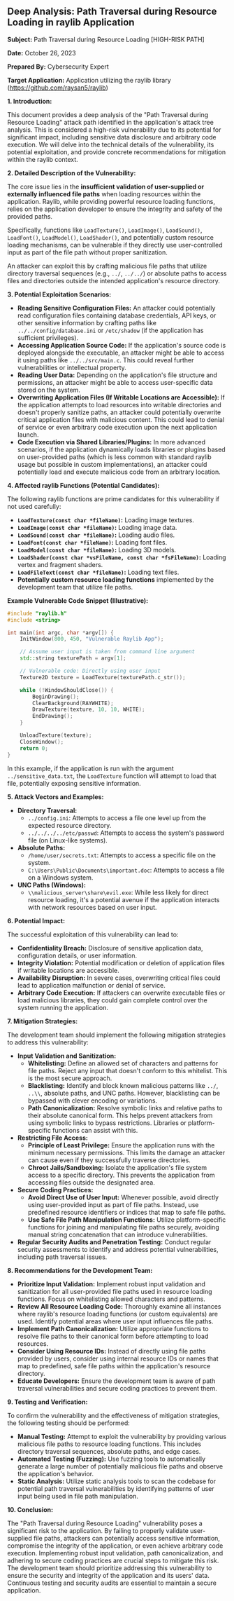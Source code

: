## Deep Analysis: Path Traversal during Resource Loading in raylib Application

**Subject:** Path Traversal during Resource Loading [HIGH-RISK PATH]

**Date:** October 26, 2023

**Prepared By:** Cybersecurity Expert

**Target Application:** Application utilizing the raylib library (https://github.com/raysan5/raylib)

**1. Introduction:**

This document provides a deep analysis of the "Path Traversal during Resource Loading" attack path identified in the application's attack tree analysis. This is considered a high-risk vulnerability due to its potential for significant impact, including sensitive data disclosure and arbitrary code execution. We will delve into the technical details of the vulnerability, its potential exploitation, and provide concrete recommendations for mitigation within the raylib context.

**2. Detailed Description of the Vulnerability:**

The core issue lies in the **insufficient validation of user-supplied or externally influenced file paths** when loading resources within the application. Raylib, while providing powerful resource loading functions, relies on the application developer to ensure the integrity and safety of the provided paths.

Specifically, functions like `LoadTexture()`, `LoadImage()`, `LoadSound()`, `LoadFont()`, `LoadModel()`, `LoadShader()`, and potentially custom resource loading mechanisms, can be vulnerable if they directly use user-controlled input as part of the file path without proper sanitization.

An attacker can exploit this by crafting malicious file paths that utilize directory traversal sequences (e.g., `../`, `../../`) or absolute paths to access files and directories outside the intended application's resource directory.

**3. Potential Exploitation Scenarios:**

* **Reading Sensitive Configuration Files:** An attacker could potentially read configuration files containing database credentials, API keys, or other sensitive information by crafting paths like `../../config/database.ini` or `/etc/shadow` (if the application has sufficient privileges).
* **Accessing Application Source Code:** If the application's source code is deployed alongside the executable, an attacker might be able to access it using paths like `../../src/main.c`. This could reveal further vulnerabilities or intellectual property.
* **Reading User Data:** Depending on the application's file structure and permissions, an attacker might be able to access user-specific data stored on the system.
* **Overwriting Application Files (If Writable Locations are Accessible):**  If the application attempts to load resources into writable directories and doesn't properly sanitize paths, an attacker could potentially overwrite critical application files with malicious content. This could lead to denial of service or even arbitrary code execution upon the next application launch.
* **Code Execution via Shared Libraries/Plugins:** In more advanced scenarios, if the application dynamically loads libraries or plugins based on user-provided paths (which is less common with standard raylib usage but possible in custom implementations), an attacker could potentially load and execute malicious code from an arbitrary location.

**4. Affected raylib Functions (Potential Candidates):**

The following raylib functions are prime candidates for this vulnerability if not used carefully:

* **`LoadTexture(const char *fileName)`:**  Loading image textures.
* **`LoadImage(const char *fileName)`:** Loading image data.
* **`LoadSound(const char *fileName)`:** Loading audio files.
* **`LoadFont(const char *fileName)`:** Loading font files.
* **`LoadModel(const char *fileName)`:** Loading 3D models.
* **`LoadShader(const char *vsFileName, const char *fsFileName)`:** Loading vertex and fragment shaders.
* **`LoadFileText(const char *fileName)`:** Loading text files.
* **Potentially custom resource loading functions** implemented by the development team that utilize file paths.

**Example Vulnerable Code Snippet (Illustrative):**

```c++
#include "raylib.h"
#include <string>

int main(int argc, char *argv[]) {
    InitWindow(800, 450, "Vulnerable Raylib App");

    // Assume user input is taken from command line argument
    std::string texturePath = argv[1];

    // Vulnerable code: Directly using user input
    Texture2D texture = LoadTexture(texturePath.c_str());

    while (!WindowShouldClose()) {
        BeginDrawing();
        ClearBackground(RAYWHITE);
        DrawTexture(texture, 10, 10, WHITE);
        EndDrawing();
    }

    UnloadTexture(texture);
    CloseWindow();
    return 0;
}
```

In this example, if the application is run with the argument `../sensitive_data.txt`, the `LoadTexture` function will attempt to load that file, potentially exposing sensitive information.

**5. Attack Vectors and Examples:**

* **Directory Traversal:**
    * `../config.ini`: Attempts to access a file one level up from the expected resource directory.
    * `../../../../etc/passwd`: Attempts to access the system's password file (on Linux-like systems).
* **Absolute Paths:**
    * `/home/user/secrets.txt`: Attempts to access a specific file on the system.
    * `C:\Users\Public\Documents\important.doc`: Attempts to access a file on a Windows system.
* **UNC Paths (Windows):**
    * `\\malicious_server\share\evil.exe`:  While less likely for direct resource loading, it's a potential avenue if the application interacts with network resources based on user input.

**6. Potential Impact:**

The successful exploitation of this vulnerability can lead to:

* **Confidentiality Breach:** Disclosure of sensitive application data, configuration details, or user information.
* **Integrity Violation:** Potential modification or deletion of application files if writable locations are accessible.
* **Availability Disruption:**  In severe cases, overwriting critical files could lead to application malfunction or denial of service.
* **Arbitrary Code Execution:** If attackers can overwrite executable files or load malicious libraries, they could gain complete control over the system running the application.

**7. Mitigation Strategies:**

The development team should implement the following mitigation strategies to address this vulnerability:

* **Input Validation and Sanitization:**
    * **Whitelisting:**  Define an allowed set of characters and patterns for file paths. Reject any input that doesn't conform to this whitelist. This is the most secure approach.
    * **Blacklisting:**  Identify and block known malicious patterns like `../`, `..\\`, absolute paths, and UNC paths. However, blacklisting can be bypassed with clever encoding or variations.
    * **Path Canonicalization:**  Resolve symbolic links and relative paths to their absolute canonical form. This helps prevent attackers from using symbolic links to bypass restrictions. Libraries or platform-specific functions can assist with this.
* **Restricting File Access:**
    * **Principle of Least Privilege:** Ensure the application runs with the minimum necessary permissions. This limits the damage an attacker can cause even if they successfully traverse directories.
    * **Chroot Jails/Sandboxing:**  Isolate the application's file system access to a specific directory. This prevents the application from accessing files outside the designated area.
* **Secure Coding Practices:**
    * **Avoid Direct Use of User Input:**  Whenever possible, avoid directly using user-provided input as part of file paths. Instead, use predefined resource identifiers or indices that map to safe file paths.
    * **Use Safe File Path Manipulation Functions:**  Utilize platform-specific functions for joining and manipulating file paths securely, avoiding manual string concatenation that can introduce vulnerabilities.
* **Regular Security Audits and Penetration Testing:**  Conduct regular security assessments to identify and address potential vulnerabilities, including path traversal issues.

**8. Recommendations for the Development Team:**

* **Prioritize Input Validation:** Implement robust input validation and sanitization for all user-provided file paths used in resource loading functions. Focus on whitelisting allowed characters and patterns.
* **Review All Resource Loading Code:**  Thoroughly examine all instances where raylib's resource loading functions (or custom equivalents) are used. Identify potential areas where user input influences file paths.
* **Implement Path Canonicalization:**  Utilize appropriate functions to resolve file paths to their canonical form before attempting to load resources.
* **Consider Using Resource IDs:** Instead of directly using file paths provided by users, consider using internal resource IDs or names that map to predefined, safe file paths within the application's resource directory.
* **Educate Developers:** Ensure the development team is aware of path traversal vulnerabilities and secure coding practices to prevent them.

**9. Testing and Verification:**

To confirm the vulnerability and the effectiveness of mitigation strategies, the following testing should be performed:

* **Manual Testing:**  Attempt to exploit the vulnerability by providing various malicious file paths to resource loading functions. This includes directory traversal sequences, absolute paths, and edge cases.
* **Automated Testing (Fuzzing):**  Use fuzzing tools to automatically generate a large number of potentially malicious file paths and observe the application's behavior.
* **Static Analysis:**  Utilize static analysis tools to scan the codebase for potential path traversal vulnerabilities by identifying patterns of user input being used in file path manipulation.

**10. Conclusion:**

The "Path Traversal during Resource Loading" vulnerability poses a significant risk to the application. By failing to properly validate user-supplied file paths, attackers can potentially access sensitive information, compromise the integrity of the application, or even achieve arbitrary code execution. Implementing robust input validation, path canonicalization, and adhering to secure coding practices are crucial steps to mitigate this risk. The development team should prioritize addressing this vulnerability to ensure the security and integrity of the application and its users' data. Continuous testing and security audits are essential to maintain a secure application.
